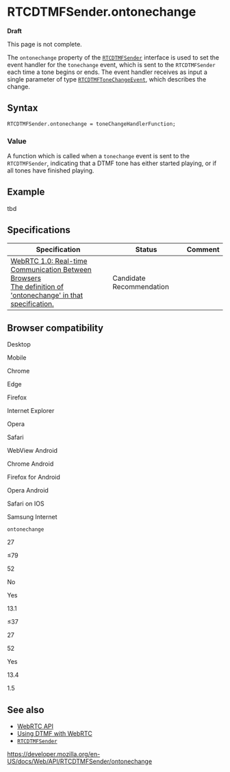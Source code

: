 # RTCDTMFSender.ontonechange

**Draft**

This page is not complete.

The `ontonechange` property of the [`RTCDTMFSender`](../rtcdtmfsender) interface is used to set the event handler for the `tonechange` event, which is sent to the `RTCDTMFSender` each time a tone begins or ends. The event handler receives as input a single parameter of type [`RTCDTMFToneChangeEvent`](../rtcdtmftonechangeevent), which describes the change.

## Syntax

    RTCDTMFSender.ontonechange = toneChangeHandlerFunction;

### Value

A function which is called when a `tonechange` event is sent to the `RTCDTMFSender`, indicating that a DTMF tone has either started playing, or if all tones have finished playing.

## Example

tbd

## Specifications

<table><thead><tr class="header"><th>Specification</th><th>Status</th><th>Comment</th></tr></thead><tbody><tr class="odd"><td><a href="https://w3c.github.io/webrtc-pc/#dom-rtcdtmfsender-ontonechange">WebRTC 1.0: Real-time Communication Between Browsers<br />
<span class="small">The definition of 'ontonechange' in that specification.</span></a></td><td><span class="spec-cr">Candidate Recommendation</span></td><td></td></tr></tbody></table>

## Browser compatibility

Desktop

Mobile

Chrome

Edge

Firefox

Internet Explorer

Opera

Safari

WebView Android

Chrome Android

Firefox for Android

Opera Android

Safari on IOS

Samsung Internet

`ontonechange`

27

≤79

52

No

Yes

13.1

≤37

27

52

Yes

13.4

1.5

## See also

- [WebRTC API](../webrtc_api)
- [Using DTMF with WebRTC](../webrtc_api/using_dtmf)
- [`RTCDTMFSender`](../rtcdtmfsender)

<a href="https://developer.mozilla.org/en-US/docs/Web/API/RTCDTMFSender/ontonechange" class="_attribution-link">https://developer.mozilla.org/en-US/docs/Web/API/RTCDTMFSender/ontonechange</a>
